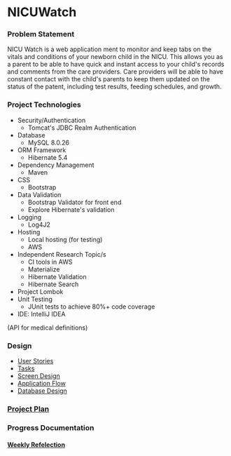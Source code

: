 # NICUWatch 

### Problem Statement

NICU Watch is a web application ment to monitor and keep tabs on the vitals and conditions of your newborn child in the NICU. This allows you as a parent to be able to have quick and instant access to your child's records and comments from the care providers. Care providers will be able to have constant contact with the child's parents to keep them updated on the status of the patent, including test results, feeding schedules, and growth.

### Project Technologies

* Security/Authentication
  * Tomcat's JDBC Realm Authentication
* Database
  * MySQL 8.0.26
* ORM Framework
  * Hibernate 5.4
* Dependency Management
  * Maven
* CSS 
  * Bootstrap
* Data Validation
  * Bootstrap Validator for front end
  * Explore Hibernate's validation
* Logging
  * Log4J2
* Hosting
  * Local hosting (for testing)
  * AWS
* Independent Research Topic/s
  * CI tools in AWS
  * Materialize
  * Hibernate Validation
  * Hibernate Search
* Project Lombok
* Unit Testing
  * JUnit tests to achieve 80%+ code coverage 
* IDE: IntelliJ IDEA

(API for medical definitions)

### Design

* [User Stories](DesignDocuments/userStories.md)
* [Tasks](DesignDocuments/tasks.md)  
* [Screen Design](DesignDocuments/Screens.md)
* [Application Flow](DesignDocuments/applicationFlow.md)
* [Database Design](DesignDocuments/databaseDiagram.md)

### [Project Plan](ProjectPlan.md)

### Progress Documentation
#### [Weekly Refelection](WeeklyReflection.md)